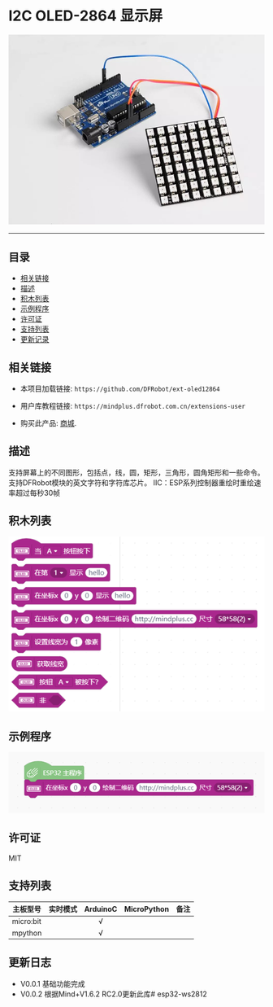 # I2C OLED-2864 显示屏


![](./arduinoC/_images/featured.png)

---------------------------------------------------------

## 目录

* [相关链接](#相关链接)
* [描述](#描述)
* [积木列表](#积木列表)
* [示例程序](#示例程序)
* [许可证](#许可证)
* [支持列表](#支持列表)
* [更新记录](#更新记录)

## 相关链接
* 本项目加载链接: ```https://github.com/DFRobot/ext-oled12864```

* 用户库教程链接: ```https://mindplus.dfrobot.com.cn/extensions-user```

* 购买此产品: [商城](https://www.dfrobot.com.cn/).

## 描述
支持屏幕上的不同图形，包括点，线，圆，矩形，三角形，圆角矩形和一些命令。
支持DFRobot模块的英文字符和字符库芯片。
IIC：ESP系列控制器重绘时重绘速率超过每秒30帧

## 积木列表

![](./arduinoC/_images/blocks.png)



## 示例程序

![](./arduinoC/_images/example.png)

## 许可证

MIT

## 支持列表

主板型号                | 实时模式    | ArduinoC   | MicroPython    | 备注
------------------ | :----------: | :----------: | :---------: | -----
micro:bit        |             |       √       |             | 
mpython        |             |        √      |             | 


## 更新日志
* V0.0.1  基础功能完成
* V0.0.2  根据Mind+V1.6.2 RC2.0更新此库# esp32-ws2812
